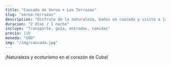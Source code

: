 ```yaml
---
title: "Cascada de Soroa + Las Terrazas"
slug: "soroa-terrazas"
descripcion: "Disfruta de la naturaleza, baños en cascada y visita a la comunidad ecológica de Las Terrazas."
duracion: "2 días / 1 noche"
incluye: "Transporte, guía, entradas, comidas"
precio: 110
moneda: "USD"
img: "/img/cascada.jpg"
---
```


¡Naturaleza y ecoturismo en el corazón de Cuba!
